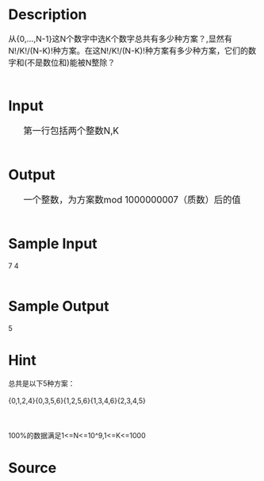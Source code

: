 
# Description

<div class="content"><p><span style="font-size: medium">从{0,…,N-1}这N个数字中选K个数字总共有多少种方案？,显然有N!/K!/(N-K)!种方案。在这N!/K!/(N-K)!种方案有多少种方案，它们的数字和(不是数位和)能被N整除？ <br/>
 <br/>
</span></p></div>

# Input

<div class="content"><p><font size="4">      第一行包括两个整数N,K<br/>
 <br/>
</font></p></div>

# Output

<div class="content"><p><font size="4">      一个整数，为方案数mod 1000000007（质数）后的值<br/>
 <br/>
</font></p></div>

# Sample Input

<div class="content"><span class="sampledata">7 4<br/>
 <br/>
</span></div>

# Sample Output

<div class="content"><span class="sampledata">5<br/>
</span></div>

# Hint

<div class="content"><p></p><p>总共是以下5种方案：<br/><br/>
{0,1,2,4}{0,3,5,6}{1,2,5,6}{1,3,4,6}{2,3,4,5}<br/><br/>
 <br/><br/>
100%的数据满足1&lt;=N&lt;=10^9,1&lt;=K&lt;=1000</p><p></p></div>

# Source

<div class="content"><p><a href="problemset.php?search="></a></p></div>

